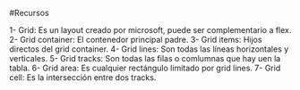 #Recursos

1- Grid: Es un layout creado por microsoft, puede ser complementario a flex.
2- Grid container: El contenedor principal padre.
3- Grid items: Hijos directos del grid container.
4- Grid lines: Son todas las líneas horizontales y verticales.
5- Grid tracks: Son todas las filas o comlumnas que hay uen la tabla.
6- Grid area: Es cualquier rectángulo limitado por grid lines.
7- Grid cell: Es la intersección entre dos tracks.